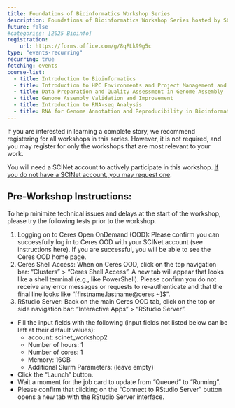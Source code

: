 ```yaml
---
title: Foundations of Bioinformatics Workshop Series
description: Foundations of Bioinformatics Workshop Series hosted by SCINet
future: false
#categories: [2025 Bioinfo]
registration:
    url: https://forms.office.com/g/8qFLk99g5c
type: "events-recurring"
recurring: true
fetching: events
course-list:
  - title: Introduction to Bioinformatics
  - title: Introduction to HPC Environments and Project Management and Organization
  - title: Data Preparation and Quality Assessment in Genome Assembly
  - title: Genome Assembly Validation and Improvement
  - title: Introduction to RNA-seq Analysis
  - title: RNA for Genome Annotation and Reproducibility in Bioinformatics
---
```


If you are interested in learning a complete story, we recommend registering for all workshops in this series. However, it is not required, and you may register for only the workshops that are most relevant to your work. 

You will need a SCINet account to actively participate in this workshop. [If you do not have a SCINet account, you may request one](https://scinet.usda.gov/about/signup).

## Pre-Workshop Instructions: 
To help minimize technical issues and delays at the start of the workshop, please try the following tests prior to the workshop. 

1. Logging on to Ceres Open OnDemand (OOD): Please confirm you can successfully log in to Ceres OOD with your SCINet account (see instructions here). If you are successful, you will be able to see the Ceres OOD home page.   
1. Ceres Shell Access: When on Ceres OOD, click on the top navigation bar: “Clusters” > “Ceres Shell Access”. A new tab will appear that looks like a shell terminal (e.g., like PowerShell). Please confirm you do not receive any error messages or requests to re-authenticate and that the final line looks like “[firstname.lastname@ceres ~]$”.  
1. RStudio Server: Back on the main Ceres OOD tab, click on the top or side navigation bar: “Interactive Apps” > “RStudio Server”.  
  * Fill the input fields with the following (input fields not listed below can be left at their default values):
    * account: scinet_workshop2
    * Number of hours: 1
    * Number of cores: 1
    * Memory: 16GB
    * Additional Slurm Parameters: (leave empty)
  * Click the “Launch” button.
  * Wait a moment for the job card to update from “Queued” to “Running”.
  * Please confirm that clicking on the “Connect to RStudio Server” button opens a new tab with the RStudio Server interface. 
